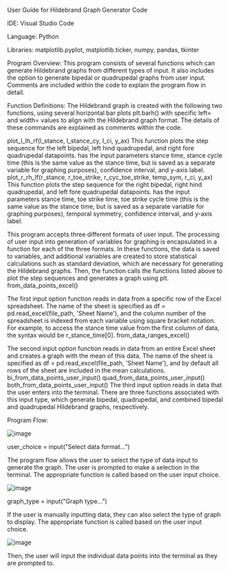 User Guide for Hildebrand Graph Generator Code

IDE: Visual Studio Code

Language: Python

Libraries: matplotlib.pyplot, matplotlib.ticker, numpy, pandas, tkinter

Program Overview: This program consists of several functions which can generate Hildebrand graphs from different types of input. It also includes the option to generate bipedal or quadrupedal graphs from user input. Comments are included within the code to explain the program flow in detail. 
 
Function Definitions: 
The Hildebrand graph is created with the following two functions, using several horizontal bar plots plt.barh() with specific left= and width= values to align with the Hildebrand graph format. The details of these commands are explained as comments within the code.

plot_l_lh_rf(l_stance, l_stance_cy, l_ci, y_ax)
This function plots the step sequence for the left bipedal, left hind quadrupedal, and right fore quadrupedal datapoints. has the input parameters stance time, stance cycle time (this is the same value as the stance time, but is saved as a separate variable for graphing purposes), confidence interval, and y-axis label.
plot_r_rh_lf(r_stance, r_toe_strike, r_cyc_toe_strike, temp_sym, r_ci, y_ax)
This function plots the step sequence for the right bipedal, right hind quadrupedal, and left fore quadrupedal datapoints. has the input parameters stance time, toe strike time, toe strike cycle time (this is the same value as the stance time, but is saved as a separate variable for graphing purposes), temporal symmetry, confidence interval, and y-axis label.

This program accepts three different formats of user input. The processing of user input into generation of variables for graphing is encapsulated in a function for each of the three formats. In these functions, the data is saved to variables, and additional variables are created to store statistical calculations such as standard deviation, which are necessary for generating the Hildebrand graphs. Then, the function calls the functions listed above to plot the step sequences and generates a graph using plt.
from_data_points_excel()

The first input option function reads in data from a specific row of the Excel spreadsheet. The name of the sheet is specified as df = pd.read_excel(file_path, 'Sheet Name'), and the column number of the spreadsheet is indexed from each variable using square bracket notation. For example, to access the stance time value from the first column of data, the syntax would be r_stance_time[0].
from_data_ranges_excel()

The second input option function reads in data from an entire Excel sheet and creates a graph with the mean of this data. The name of the sheet is specified as df = pd.read_excel(file_path, 'Sheet Name'), and by default all rows of the sheet are included in the mean calculations. 
	bi_from_data_points_user_input()
	quad_from_data_points_user_input()
	both_from_data_points_user_input()
The third input option reads in data that the user enters into the terminal. There are three functions associated with this input type, which generate bipedal, quadrupedal, and combined bipedal and quadrupedal Hildebrand graphs, respectively.

Program Flow:

![image](https://github.com/user-attachments/assets/b3c2947a-fb76-4438-994a-7e06ad14bc89)


user_choice = input("Select data format…”)

The program flow allows the user to select the type of data input to generate the graph. The user is prompted to make a selection in the terminal. The appropriate function is called based on the user input choice.

![image](https://github.com/user-attachments/assets/976e6736-1247-4012-8361-dfe073b2de45)


graph_type = input("Graph type…”)

If the user is manually inputting data, they can also select the type of graph to display. The appropriate function is called based on the user input choice. 

![image](https://github.com/user-attachments/assets/4fc15104-a351-4224-855d-d4b22152a112)


Then, the user will input the individual data points into the terminal as they are prompted to.
